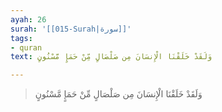 ```yaml
---
ayah: 26
surah: '[[015-Surah|سورة]]'
tags:
- quran
text: وَلَقَدْ خَلَقْنَا الْإِنسَانَ مِن صَلْصَالٍ مِّنْ حَمَإٍ مَّسْنُونٍ

---
```

> وَلَقَدْ خَلَقْنَا الْإِنسَانَ مِن صَلْصَالٍ مِّنْ حَمَإٍ مَّسْنُونٍ
